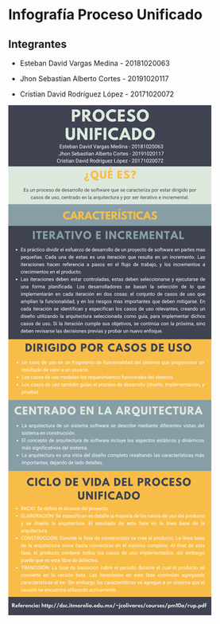 # Infografía Proceso Unificado

## Integrantes

  - Esteban David Vargas Medina - 20181020063

  - Jhon Sebastian Alberto Cortes - 20191020117

  - Cristian David Rodríguez López - 20171020072  

![Infografía Proceso Unificado](https://github.com/dragesteban/Infografia-Proceso-Unificado-FIS/blob/main/Proceso%20unificado.png)
